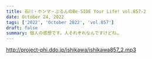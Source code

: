 ```yaml
---
title: 石川・ホンマ・ぶるんのBe-SIDE Your Life! vol.857-2
date: October 24, 2022
tags: ['2022', 'October 2022', 'vol.857']
draft: false
summary: 個人の感想です。人それぞれなんですけどね…
---
```


http://project-phi.ddo.jp/ishikawa/ishikawa857_2.mp3
